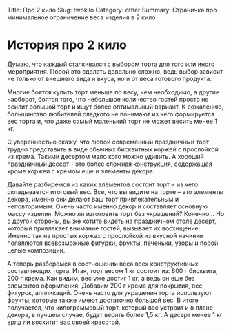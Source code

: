 Title: Про 2 кило
Slug: twokilo
Category: other
Summary: Страничка про минимальное ограничение веса изделия в 2 кило

<h1 class='title'>
    <span>
История про 2 кило
    </span>
</h1>

Думаю, что каждый сталкивался с выбором торта для того или иного мероприятия. Порой это сделать довольно сложно, ведь выбор зависит не только от внешнего вида и вкуса, но и от веса готового продукта. 

Многие боятся купить торт меньше по весу, чем необходимо, а другие наоборот, боятся того, что небольшое количество гостей просто не осилит большой торт и ищут более оптимальный вариант. К сожалению, большинство любителей сладкого не понимают из чего формируется вес торта и, что даже самый маленький торт не может весить менее 1 кг.

С уверенностью скажу, что любой современный праздничный торт трудно представить в виде обычных бисквитных коржей с прослойкой из крема. Такими десертом мало кого можно удивить. А хороший праздничный десерт - это более сложная конструкция, содержащая кроме коржей с кремом еще и элементы декора. 

Давайте разбиремся из каких элементов состоит торт и из чего складывается итоговый вес. Все, что вы видите на торте – это элементы декора, именно они делают ваш торт привлекательным и неповторимым. Очень часто именно декор и составляет основную массу изделия. Можно ли изготовить торт без украшений? Конечно... Но с другой стороны, вы же хотите видеть на праздничном столе десерт, который привлекает внимание гостей, вызывает их восхищение. Именно так на простых коржах с прослойкой из вкусной начинки появляются всевозможные фигурки, фрукты, печеньки, узоры и порой целые композиции. 

А теперь разберемся в соотношении веса всех конструктивных составляющих торта. Итак, торт весом 1 кг состоит из: 800 г бисквита, 200 г крема. Как видим, вес уже достиг 1 кг, а ведь он еще без элементов оформления. Добавим 200 г крема для покрытия, вес фигурок, аппликаций. Очень часто для украшения торта используют фрукты, которые также имеют достаточно большой вес. В итоге получается, что килограммовый торт, который вас устроит и в плане декора, в лучшем случае, будет весить более 1,5 кг. А десерт менее 1 кг вряд ли восхитит вас своей красотой.